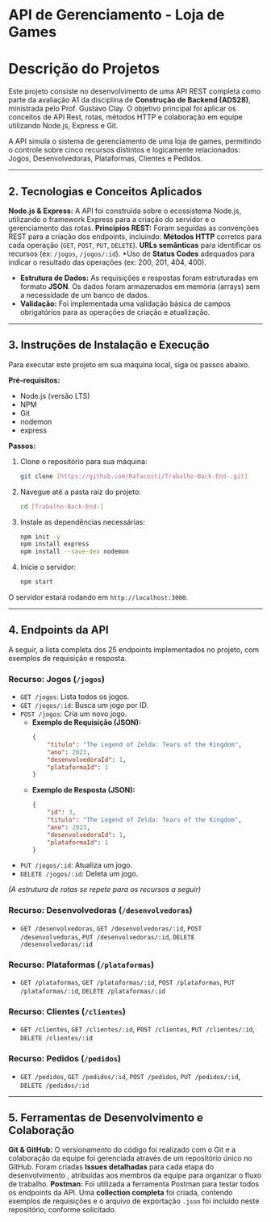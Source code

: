 # API de Gerenciamento - Loja de Games 
# Descrição do Projetos

Este projeto consiste no desenvolvimento de uma API REST completa como parte da avaliação A1 da disciplina de **Construção de Backend (ADS28)**, ministrada pelo Prof. Gustavo Clay. O objetivo principal foi aplicar os conceitos de API Rest, rotas, métodos HTTP e colaboração em equipe utilizando Node.js, Express e Git.

A API simula o sistema de gerenciamento de uma loja de games, permitindo o controle sobre cinco recursos distintos e logicamente relacionados: Jogos, Desenvolvedoras, Plataformas, Clientes e Pedidos.

---

## 2. Tecnologias e Conceitos Aplicados

**Node.js & Express:** A API foi construída sobre o ecossistema Node.js, utilizando o framework Express para a criação do servidor e o gerenciamento das rotas.
**Princípios REST:** Foram seguidas as convenções REST para a criação dos endpoints, incluindo:
**Métodos HTTP** corretos para cada operação (`GET`, `POST`, `PUT`, `DELETE`).
**URLs semânticas** para identificar os recursos (ex: `/jogos`, `/jogos/:id`).
*Uso de **Status Codes** adequados para indicar o resultado das operações (ex: 200, 201, 404, 400).
* **Estrutura de Dados:** As requisições e respostas foram estruturadas em formato **JSON**. Os dados foram armazenados em memória (arrays) sem a necessidade de um banco de dados.
* **Validação:** Foi implementada uma validação básica de campos obrigatórios para as operações de criação e atualização.

---

## 3. Instruções de Instalação e Execução

Para executar este projeto em sua máquina local, siga os passos abaixo.

**Pré-requisitos:**
* Node.js (versão LTS)
* NPM
* Git
* nodemon
* express

**Passos:**
1.  Clone o repositório para sua máquina:
    ```bash
    git clone [https://github.com/Rafacosti/Trabalho-Back-End-.git]
    ```
2.  Navegue até a pasta raiz do projeto:
    ```bash
    cd [Trabalho-Back-End-]
    ```
3.  Instale as dependências necessárias:
    ```bash
    npm init -y
    npm install express
    npm install --save-dev nodemon

    ```
4.  Inicie o servidor:
    ```bash
    npm start
    ```
O servidor estará rodando em `http://localhost:3000`.

---

## 4. Endpoints da API

A seguir, a lista completa dos 25 endpoints implementados no projeto, com exemplos de requisição e resposta.

### Recurso: Jogos (`/jogos`)
* `GET /jogos`: Lista todos os jogos.
* `GET /jogos/:id`: Busca um jogo por ID.
* `POST /jogos`: Cria um novo jogo.
    * **Exemplo de Requisição (JSON):**
        ```json
        {
            "titulo": "The Legend of Zelda: Tears of the Kingdom",
            "ano": 2023,
            "desenvolvedoraId": 1,
            "plataformaId": 1
        }
        ```
    * **Exemplo de Resposta (JSON):**
        ```json
        {
            "id": 3,
            "titulo": "The Legend of Zelda: Tears of the Kingdom",
            "ano": 2023,
            "desenvolvedoraId": 1,
            "plataformaId": 1
        }
        ```
* `PUT /jogos/:id`: Atualiza um jogo.
* `DELETE /jogos/:id`: Deleta um jogo.

*(A estrutura de rotas se repete para os recursos a seguir)*

### Recurso: Desenvolvedoras (`/desenvolvedoras`)
* `GET /desenvolvedoras`, `GET /desenvolvedoras/:id`, `POST /desenvolvedoras`, `PUT /desenvolvedoras/:id`, `DELETE /desenvolvedoras/:id`

### Recurso: Plataformas (`/plataformas`)
* `GET /plataformas`, `GET /plataformas/:id`, `POST /plataformas`, `PUT /plataformas/:id`, `DELETE /plataformas/:id`

### Recurso: Clientes (`/clientes`)
* `GET /clientes`, `GET /clientes/:id`, `POST /clientes`, `PUT /clientes/:id`, `DELETE /clientes/:id`

### Recurso: Pedidos (`/pedidos`)
* `GET /pedidos`, `GET /pedidos/:id`, `POST /pedidos`, `PUT /pedidos/:id`, `DELETE /pedidos/:id`

---

## 5. Ferramentas de Desenvolvimento e Colaboração

**Git & GitHub:** O versionamento do código foi realizado com o Git e a colaboração da equipe foi gerenciada através de um repositório único no GitHub. Foram criadas **Issues detalhadas** para cada etapa do desenvolvimento , atribuídas aos membros da equipe para organizar o fluxo de trabalho.
 **Postman:** Foi utilizada a ferramenta Postman para testar todos os endpoints da API. Uma **collection completa** foi criada, contendo exemplos de requisições  e o arquivo de exportação `.json` foi incluído neste repositório, conforme solicitado.

